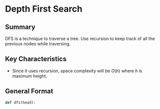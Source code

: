 # Depth First Search
## Summary
DFS is a technique to traverse a tree. Use recursion to keep track of all the previous nodes while traversing.
## Key Characteristics
- Since it uses recursion, space complexity will be $O(h)$ where $h$ is maximum height.
## General Format
```python
def dfs(head):

```